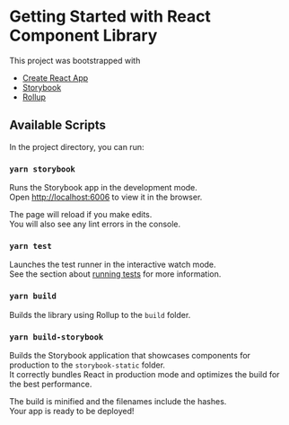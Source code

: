 # Getting Started with React Component Library

This project was bootstrapped with 
* [Create React App](https://github.com/facebook/create-react-app)
* [Storybook](https://storybook.js.org)
* [Rollup](https://rollupjs.org)
## Available Scripts

In the project directory, you can run:

### `yarn storybook`

Runs the Storybook app in the development mode.\
Open [http://localhost:6006](http://localhost:6006) to view it in the browser.

The page will reload if you make edits.\
You will also see any lint errors in the console.

### `yarn test`

Launches the test runner in the interactive watch mode.\
See the section about [running tests](https://facebook.github.io/create-react-app/docs/running-tests) for more information.

### `yarn build`

Builds the library using Rollup to the `build` folder.


### `yarn build-storybook`

Builds the Storybook application that showcases components for production to the `storybook-static` folder.\
It correctly bundles React in production mode and optimizes the build for the best performance.

The build is minified and the filenames include the hashes.\
Your app is ready to be deployed!
